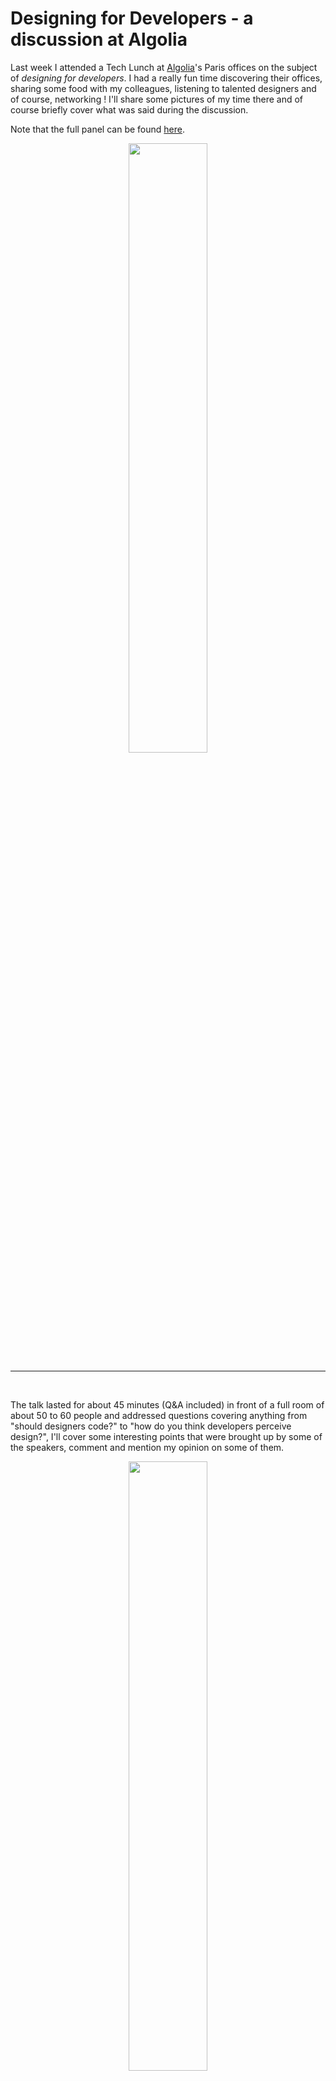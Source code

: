 # Designing for Developers - a discussion at Algolia

Last week I attended a Tech Lunch at [Algolia](https://www.algolia.com/)'s Paris offices on the subject of _designing for developers_. I had a really fun time discovering their offices, sharing some food with my colleagues, listening to talented designers and of course, networking ! I'll share some pictures of my time there and of course briefly cover what was said during the discussion.

Note that the full panel can be found [here](https://www.youtube.com/embed/qBJeEWUWUWE?autoplay=1).

<p align="center">
  <img width="50%" height="50%" src="https://user-images.githubusercontent.com/15229355/51639773-0903a280-1f62-11e9-8e86-58100e2e4e22.jpg">
</p>

---

<br>

The talk lasted for about 45 minutes (Q&A included) in front of a full room of about 50 to 60 people and addressed questions covering anything from "should designers code?" to "how do you think developers perceive design?", I'll cover some interesting points that were brought up by some of the speakers, comment and mention my opinion on some of them.

<p align="center">
  <img width="50%" height="50%" src="https://user-images.githubusercontent.com/15229355/51639784-102ab080-1f62-11e9-81d6-174f427c0bb6.jpg
">
</p>

This panel was composed (from left to right) of Aurora Pleguezuelo, Lucia Kubinska, Vanessa Cahill and Romain Didry - all product designers.

<br><br>

## Should designers code?

At first, I thought the question wasn't meant to be taken as "should designers actively partake in technical discussions and implementations" (as some people seem to have taken it) but more as "is there benefit to knowing code and software development principles as a designer".

I instinctively thought "yes", or to be precise "yes, it could be beneficial for a designer to understand what devs deal with". Just as developers could learn a great deal by understanding important UX/UI principles and rules of design.  
But the answers were mostly geared towards it not being necessary at all in most cases and most of the speakers having little to no coding experience in the past (some PHP and Wordpress templating here and there).

A question was then asked to the crowd: _How many of you are designers?_  
Surprisingly, I could only see a few hands raised (probably around 4 out of at least 50 people). Pretty odd for a talk about _designing_ for developers, but hey, it shows an interest by lots of devs to understand the problematics and challenges these designers face.

<br><br>

## Differences between designing for developers & for end consumers

It was mentioned that devs are an interesting group to design for since they tend to be more critical of what has been designed as they know the behind the scenes. Avoiding this black box effect is intentional and seemed to be pushed by the speakers by building transparency and trust.

<br><br>

## How do you think developers perceive design?

Unfortunately, each one of the speakers had experiences with devs that saw design as a bottleneck or as the end part of a project and not a necessity. Tho it seems like the mindsets have evolved and the vast majority of developers have a symbiotic relationship with designers in their team (especially in their current workplaces).

Devs obviously enjoy good design, especially in the world of dev tools where lots of them are poorly designed as mentionned by Romain Didry.

<br><br>

## What is obvious to you but may not be to others?

_Lucia Kubinska_: pay attention to details as changes in typo or alignment for example may have a huge impact in the end, even tho they may seem small changes at first.

_Vanessa Cahill_: don't be afraid to ask questions to your collegues, it's pointless to avoid them to look smart as they'll see right through you. Ask a million questions if that helps you undertsand the project and concepts you're working on.  
This was probably one of my favorite answers. It's obvious, sure, but it resonates in what devs do aswell. Especially in a field where knowledge sharing is vital.

_Romain Didry_: devs love to be involed in the process itself, understanding design choices and the reasoning behind them.

<br><br>

## Closing remarks

The closing remarks were overall about including and embracing designers in your teams and answering their questions. As a designer, embracing being uncomfortable and not knowing every technical subject your working on is absolutely normal and should prompt you to ask questions.

---

<br>

As you probably noted, a big theme of asking questions came up during the second half of this discussion and I believe it's what influenced me the most since then. I'm pushing myself to ask my designer collegues about their processes and choices on a daily basis to grasp their work on a lower level.

I really enjoyed this Tech Lunch at Algolia, pretty insightful and relaxed overall ! I really hope to participate in another one of them soon enough (and share some delicious food in the process).

Thanks for reading,  
[@christo_kade](https://twitter.com/christo_kade)
